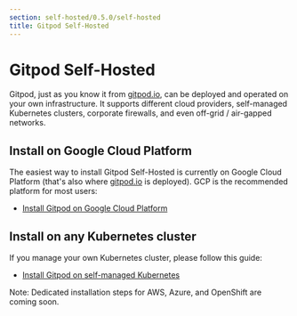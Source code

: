 ```yaml
---
section: self-hosted/0.5.0/self-hosted
title: Gitpod Self-Hosted
---
```


<script context="module">
  export const prerender = true;
</script>

# Gitpod Self-Hosted

Gitpod, just as you know it from [gitpod.io](https://gitpod.io), can be deployed and operated on your own infrastructure. It supports different cloud providers, self-managed Kubernetes clusters, corporate firewalls, and even off-grid / air-gapped networks.

## Install on Google Cloud Platform

The easiest way to install Gitpod Self-Hosted is currently on Google Cloud Platform (that's also where [gitpod.io](https://gitpod.io) is deployed). GCP is the recommended platform for most users:

- [Install Gitpod on Google Cloud Platform](/docs/self-hosted/0.5.0/install/install-on-gcp-script)

## Install on any Kubernetes cluster

If you manage your own Kubernetes cluster, please follow this guide:

- [Install Gitpod on self-managed Kubernetes](/docs/self-hosted/0.5.0/install/install-on-kubernetes)

Note: Dedicated installation steps for AWS, Azure, and OpenShift are coming soon.
